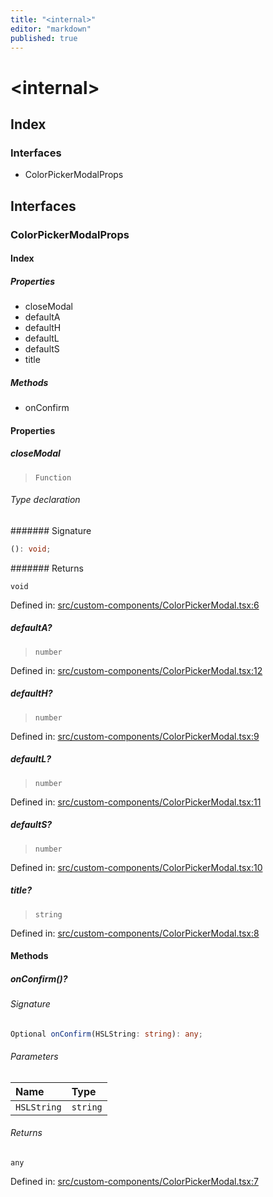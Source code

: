 ```yaml
---
title: "<internal>"
editor: "markdown"
published: true
---
```


# \<internal\>

## Index

### Interfaces

- ColorPickerModalProps

## Interfaces

### ColorPickerModalProps

#### Index

##### Properties

- closeModal
- defaultA
- defaultH
- defaultL
- defaultS
- title

##### Methods

- onConfirm

#### Properties

##### closeModal

> `Function`

###### Type declaration

####### Signature

```ts
(): void;
```

####### Returns

`void`

Defined in:  [src/custom-components/ColorPickerModal.tsx:6](https://github.com/SteamDeckHomebrew/decky-frontend-lib/blob/-/src/custom-components/ColorPickerModal.tsx#L6)

##### defaultA?

> `number`

Defined in:  [src/custom-components/ColorPickerModal.tsx:12](https://github.com/SteamDeckHomebrew/decky-frontend-lib/blob/-/src/custom-components/ColorPickerModal.tsx#L12)

##### defaultH?

> `number`

Defined in:  [src/custom-components/ColorPickerModal.tsx:9](https://github.com/SteamDeckHomebrew/decky-frontend-lib/blob/-/src/custom-components/ColorPickerModal.tsx#L9)

##### defaultL?

> `number`

Defined in:  [src/custom-components/ColorPickerModal.tsx:11](https://github.com/SteamDeckHomebrew/decky-frontend-lib/blob/-/src/custom-components/ColorPickerModal.tsx#L11)

##### defaultS?

> `number`

Defined in:  [src/custom-components/ColorPickerModal.tsx:10](https://github.com/SteamDeckHomebrew/decky-frontend-lib/blob/-/src/custom-components/ColorPickerModal.tsx#L10)

##### title?

> `string`

Defined in:  [src/custom-components/ColorPickerModal.tsx:8](https://github.com/SteamDeckHomebrew/decky-frontend-lib/blob/-/src/custom-components/ColorPickerModal.tsx#L8)

#### Methods

##### onConfirm()?

###### Signature

```ts
Optional onConfirm(HSLString: string): any;
```

###### Parameters

| Name | Type |
| :------ | :------ |
| `HSLString` | `string` |

###### Returns

`any`

Defined in:  [src/custom-components/ColorPickerModal.tsx:7](https://github.com/SteamDeckHomebrew/decky-frontend-lib/blob/-/src/custom-components/ColorPickerModal.tsx#L7)

